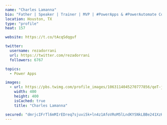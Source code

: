 ```yaml
---
name: "Charles Lamanna"
bio: "Father | Speaker | Trainer | MVP | #PowerApps & #PowerAutomate Community Super User | YouTuber Right-pointing triangle http://youtube.com/c/rezadorrani | Learn - Share - Clockwise rightwards and leftwards open circle arrows"
location: Houston, TX
type: "profile"
heat: 157

website: https://t.co/tAcqSdqguf

twitter:
  username: rezadorrani
  url: https://twitter.com/rezadorrani
  followers: 6767

topics:
  - Power Apps

images:
  - url: https://pbs.twimg.com/profile_images/1063114045270777856/qeT-jpWr_400x400.jpg
    width: 400
    height: 400
    isCached: true
    title: "Charles Lamanna"

secured: "dmrjcIFrTl6mMIrEDreq7sjuvi5k+ln4z1AfoVRoM5lLndKYSNkLBBe241XzH2PVbgiJZwHAhDO90Qswy8vBz318acervVBP1sl/zDUcmlofvUzlxFIye+IWyIsVCnAfhP+8+pWUytLO+SiaE6LMGppAJ+A/gY+eINXfY61iM5dqBh+/+EGp8NMcIJfdrMkCo1WXqZds0jt4HrvfPjYsWJ7BAGhq5JEslz45xeo3CsWBvRambHMvtgTR/VabYF1pE2iljNwl0xQJGi9fs/Pb/iwU+Zk9sXmX+vbsFMzYL6yf9S8eRg8AHb9o0lUXI6Z3pHKu77BSvHXCgPW9vAY9y/YfA77oz1MzxDNsMl/EoAg4r+jCA/jajefrlnI0ciTViNaJxbubcBl9D8fcuj/VDXkoZIuST43vAjNT2oQ6I08=;s/uEAZeE5qVjNatKLJysbA=="
---
```


